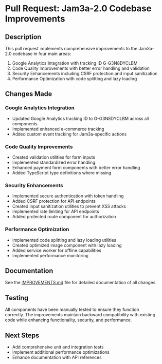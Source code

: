 # Pull Request: Jam3a-2.0 Codebase Improvements

## Description

This pull request implements comprehensive improvements to the Jam3a-2.0 codebase in four main areas:

1. Google Analytics Integration with tracking ID G-G3N8DYCLBM
2. Code Quality Improvements with better error handling and validation
3. Security Enhancements including CSRF protection and input sanitization
4. Performance Optimization with code splitting and lazy loading

## Changes Made

### Google Analytics Integration
- Updated Google Analytics tracking ID to G-G3N8DYCLBM across all components
- Implemented enhanced e-commerce tracking
- Added custom event tracking for Jam3a-specific actions

### Code Quality Improvements
- Created validation utilities for form inputs
- Implemented standardized error handling
- Enhanced payment form components with better error handling
- Added TypeScript type definitions where missing

### Security Enhancements
- Implemented secure authentication with token handling
- Added CSRF protection for API endpoints
- Created input sanitization utilities to prevent XSS attacks
- Implemented rate limiting for API endpoints
- Added protected route component for authorization

### Performance Optimization
- Implemented code splitting and lazy loading utilities
- Created optimized image component with lazy loading
- Added service worker for offline capabilities
- Implemented performance monitoring

## Documentation

See the [IMPROVEMENTS.md](./IMPROVEMENTS.md) file for detailed documentation of all changes.

## Testing

All components have been manually tested to ensure they function correctly. The improvements maintain backward compatibility with existing code while enhancing functionality, security, and performance.

## Next Steps

- Add comprehensive unit and integration tests
- Implement additional performance optimizations
- Enhance documentation with API references
